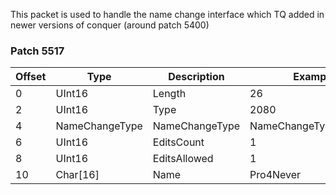 This packet is used to handle the name change interface which TQ added in newer versions of conquer (around patch 5400)

### Patch 5517

| Offset | Type | Description | Example |
| -------- | -------- | -------- | -------- |
| 0 | UInt16 | Length | 26 |
| 2 | UInt16 | Type | 2080 |
| 4 | NameChangeType | NameChangeType | NameChangeType.Request |
| 6 | UInt16 | EditsCount | 1 |
| 8 | UInt16 | EditsAllowed | 1 |
| 10 | Char[16] | Name | Pro4Never |
